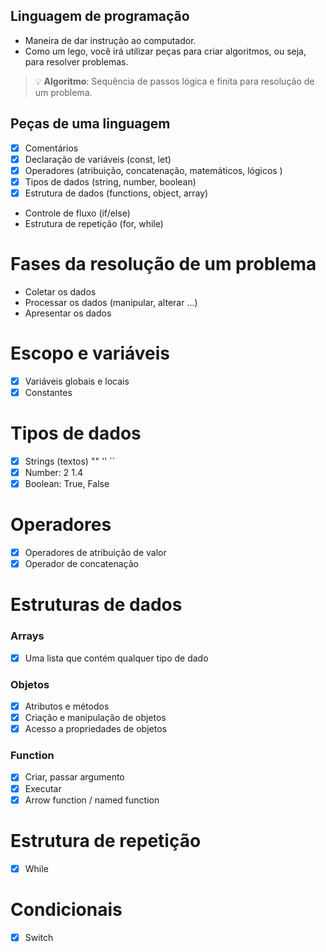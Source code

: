 ## Linguagem de programação
- Maneira de dar instrução ao computador.
- Como um lego, você irá utilizar peças para criar algoritmos, ou seja, para resolver problemas.
> 💡 **Algoritmo**: Sequência de passos lógica e finita para resolução de um problema.

## Peças de uma linguagem
- [x] Comentários
- [x] Declaração de variáveis (const, let)
- [x] Operadores (atribuição, concatenação, matemáticos, lógicos )
- [x] Tipos de dados (string, number, boolean)
- [x] Estrutura de dados (functions, object, array)
- Controle de fluxo (if/else)
- Estrutura de repetição (for, while)

# Fases da resolução de um problema
- Coletar os dados
- Processar os dados (manipular, alterar ...)
- Apresentar os dados

# Escopo e variáveis
- [x] Variáveis globais e locais
- [x] Constantes

# Tipos de dados
- [x] Strings (textos) "" '' ``
- [x] Number: 2 1.4
- [x] Boolean: True, False

# Operadores
- [x] Operadores de atribuição de valor
- [x] Operador de concatenação

# Estruturas de dados
### Arrays
- [x] Uma lista que contém qualquer tipo de dado
### Objetos
- [x] Atributos e métodos
- [x] Criação e manipulação de objetos
- [x] Acesso a propriedades de objetos
### Function
- [x] Criar, passar argumento
- [x] Executar
- [x] Arrow function / named function

# Estrutura de repetição
- [x] While

# Condicionais
- [x] Switch

